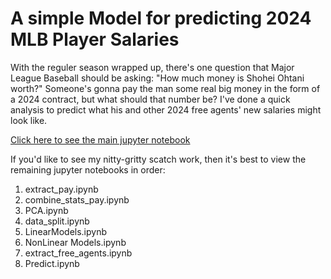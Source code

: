 # A simple Model for predicting 2024 MLB Player Salaries

With the reguler season wrapped up, there's one question that Major League Baseball should be asking: "How much money is Shohei Ohtani worth?" Someone's gonna pay the man some real big money in the form of a 2024 contract, but what should that number be? I've done a quick analysis to predict what his and other 2024 free agents' new salaries might look like.

[Click here to see the main jupyter notebook]()

If you'd like to see my nitty-gritty scatch work, then it's best to view the remaining jupyter notebooks in order:
1. extract_pay.ipynb
2. combine_stats_pay.ipynb
3. PCA.ipynb
4. data_split.ipynb
5. LinearModels.ipynb
6. NonLinear Models.ipynb
7. extract_free_agents.ipynb
8. Predict.ipynb

